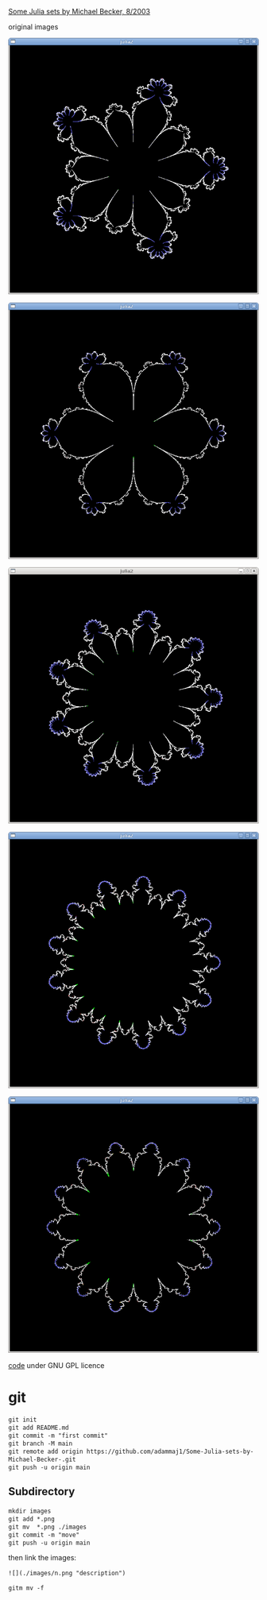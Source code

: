 



[Some Julia sets by Michael Becker, 8/2003](https://web.archive.org/web/20161024132306/http://www.ijon.de/mathe/julia/index.html)


 original images

![](./images/z6-z.png "description")   

![](./images/z7-z.png "description")   

![](./images/z10-z.png "description")   

![](./images/z14-z.png "description")   

![](./images/z15-z.png "description")   


[code](./src/2005) under GNU GPL licence




# git
```git
git init
git add README.md
git commit -m "first commit"
git branch -M main
git remote add origin https://github.com/adammaj1/Some-Julia-sets-by-Michael-Becker-.git
git push -u origin main
```



## Subdirectory

```git
mkdir images
git add *.png
git mv  *.png ./images
git commit -m "move"
git push -u origin main
```

then link the images:


```
![](./images/n.png "description") 
```


```
gitm mv -f 
```
